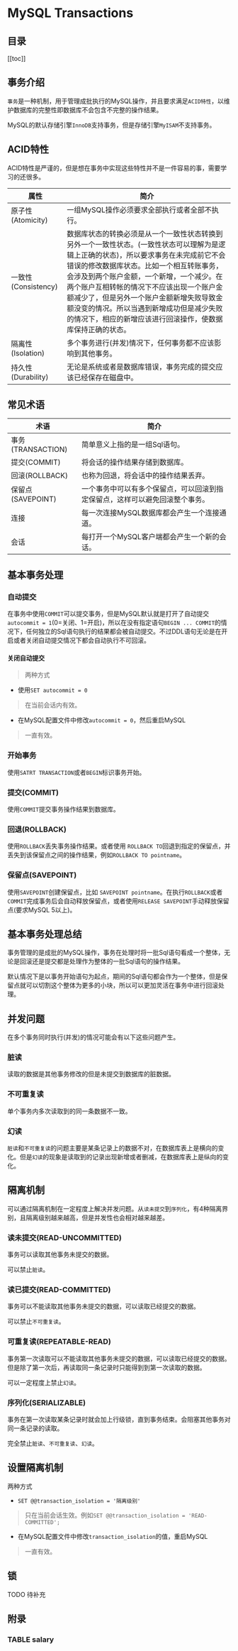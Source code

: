 # MySQL Transactions

## 目录
[[toc]]

## 事务介绍
`事务`是一种机制，用于管理成批执行的MySQL操作，并且要求满足`ACID特性`，以维护数据库的完整性即数据库不会包含不完整的操作结果。

 MySQL的默认存储引擎`InnoDB`支持事务，但是存储引擎`MyISAM`不支持事务。

## ACID特性
ACID特性是严谨的，但是想在事务中实现这些特性并不是一件容易的事，需要学习的还很多。

| 属性 | 简介 |
| --- | --- |
| 原子性(Atomicity) | 一组MySQL操作必须要求全部执行或者全部不执行。 |
| 一致性(Consistency) | 数据库状态的转换必须是从一个一致性状态转换到另外一个一致性状态。(一致性状态可以理解为是逻辑上正确的状态)，所以要求事务在未完成前它不会错误的修改数据库状态。比如一个相互转账事务，会涉及到两个账户金额，一个新增，一个减少。在两个账户互相转帐的情况下不应该出现一个账户金额减少了，但是另外一个账户金额新增失败导致金额没变的情况。所以当遇到新增成功但是减少失败的情况下，相应的新增应该进行回滚操作，使数据库保持正确的状态。|
| 隔离性(Isolation) | 多个事务进行(并发)情况下，任何事务都不应该影响到其他事务。|
| 持久性(Durability) | 无论是系统或者是数据库错误，事务完成的提交应该已经保存在磁盘中。 |

## 常见术语
| 术语 | 简介 |
| --- | --- |
| 事务(TRANSACTION) | 简单意义上指的是一组Sql语句。 |
| 提交(COMMIT) | 将会话的操作结果存储到数据库。 |
| 回滚(ROLLBACK) | 也称为回退，将会话中的操作结果丢弃。 |
| 保留点(SAVEPOINT) | 一个事务中可以有多个保留点，可以回滚到指定保留点，这样可以避免回滚整个事务。 |
| 连接 | 每一次连接MySQL数据库都会产生一个连接通道。 |
| 会话 | 每打开一个MySQL客户端都会产生一个新的会话。 |

## 基本事务处理
### 自动提交
在事务中使用`COMMIT`可以提交事务，但是MySQL默认就是打开了自动提交`autocommit = 1`(0=关闭、1=开启)，所以在没有指定语句`BEGIN ... COMMIT`的情况下，任何独立的Sql语句执行的结果都会被自动提交。不过DDL语句无论是在开启或者关闭自动提交情况下都会自动执行不可回滚。

#### 关闭自动提交
> 两种方式
- 使用`SET autocommit = 0`
> 在当前会话内有效。

- 在MySQL配置文件中修改`autocommit = 0`，然后重启MySQL
> 一直有效。

### 开始事务
使用`SATRT TRANSACTION`或者`BEGIN`标识事务开始。

### 提交(COMMIT)
使用`COMMIT`提交事务操作结果到数据库。

### 回退(ROLLBACK)
使用`ROLLBACK`丢失事务操作结果。或者使用 `ROLLBACK TO`回退到指定的保留点，并丢失到该保留点之间的操作结果，例如`ROLLBACK TO pointname`。

### 保留点(SAVEPOINT)
使用`SAVEPOINT`创建保留点，比如 `SAVEPOINT pointname`。在执行`ROLLBACK`或者`COMMIT`完成事务后会自动释放保留点，或者使用`RELEASE SAVEPOINT`手动释放保留点(要求MySQL 5以上)。

## 基本事务处理总结
事务管理的是成批的MySQL操作，事务在处理时将一批Sql语句看成一个整体，无论是回滚还是提交都是处理作为整体的一批Sql语句的操作结果。

默认情况下是以事务开始语句为起点，期间的Sql语句都会作为一个整体，但是保留点就可以切割这个整体为更多的小块，所以可以更加灵活在事务中进行回滚处理。

## 并发问题
在多个事务同时执行(并发)的情况可能会有以下这些问题产生。

### 脏读
读取的数据是其他事务修改的但是未提交到数据库的脏数据。

### 不可重复读
单个事务内多次读取到的同一条数据不一致。

### 幻读
`脏读`和`不可重复读`的问题主要是某条记录上的数据不对，在数据库表上是横向的变化。但是`幻读`的现象是读取到的记录出现新增或者删减，在数据库表上是纵向的变化。

## 隔离机制
可以通过隔离机制在一定程度上解决并发问题。从`读未提交`到`序列化`，有4种隔离界别，且隔离级别越来越高，但是并发性也会相对越来越差。

### 读未提交(READ-UNCOMMITTED)
事务可以读取其他事务未提交的数据。

可以禁止`脏读`。

### 读已提交(READ-COMMITTED)
事务可以不能读取其他事务未提交的数据，可以读取已经提交的数据。

可以禁止`不可重复读`。

### 可重复读(REPEATABLE-READ)
事务第一次读取可以不能读取其他事务未提交的数据，可以读取已经提交的数据。但是除了第一次后，再读取同一条记录时只能得到到第一次读取的数据。

可以一定程度上禁止`幻读`。

### 序列化(SERIALIZABLE)
事务在第一次读取某条记录时就会加上行级锁，直到事务结束。会阻塞其他事务对同一条记录的读取。

完全禁止`脏读`、`不可重复读`、`幻读`。

## 设置隔离机制
两种方式
- `SET @@transaction_isolation = '隔离级别'`
> 只在当前会话生效。例如`SET @@transaction_isolation = 'READ-COMMITTED';`
- 在MySQL配置文件中修改`transaction_isolation`的值，重启MySQL
> 一直有效。

## 锁
TODO 待补充

## 附录
### TABLE salary
